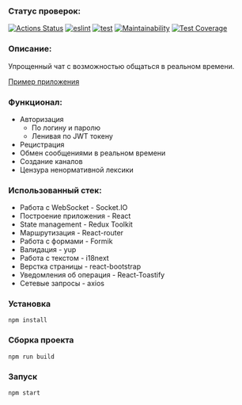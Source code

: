 ### Статус проверок:
[![Actions Status](https://github.com/Timurkazan99/frontend-project-lvl4/workflows/hexlet-check/badge.svg)](https://github.com/Timurkazan99/frontend-project-lvl4/actions)
[![eslint](https://github.com/Timurkazan99/frontend-project-lvl4/actions/workflows/eslint.yml/badge.svg)](https://github.com/Timurkazan99/frontend-project-lvl4/actions/workflows/eslint.yml)
[![test](https://github.com/Timurkazan99/frontend-project-lvl4/actions/workflows/test.yml/badge.svg)](https://github.com/Timurkazan99/frontend-project-lvl4/actions/workflows/test.yml)
[![Maintainability](https://api.codeclimate.com/v1/badges/9000549e833a8be3eb4c/maintainability)](https://codeclimate.com/github/Timurkazan99/frontend-project-lvl2/maintainability)
[![Test Coverage](https://api.codeclimate.com/v1/badges/9000549e833a8be3eb4c/test_coverage)](https://codeclimate.com/github/Timurkazan99/frontend-project-lvl2/test_coverage)

### Описание:
Упрощенный чат с возможностью общаться в реальном времени.

[Пример приложения](http://ovz1.j66826829.wmekm.vps.myjino.ru/)

### Функционал:

- Авторизация
  - По логину и паролю
  - Ленивая по JWT токену
- Рецистрация
- Обмен сообщениями в реальном времени
- Создание каналов
- Цензура ненормативной лексики

### Использованный стек:
- Работа с WebSocket - Socket.IO
- Построение приложения - React
- State management - Redux Toolkit
- Маршрутизация - React-router
- Работа с формами - Formik
- Валидация - yup
- Работа с текстом - i18next
- Верстка страницы - react-bootstrap
- Уведомления об операция - React-Toastify
- Сетевые запросы - axios

### Установка
`npm install`

### Сборка проекта
`npm run build`

### Запуск
`npm start`